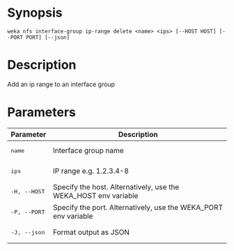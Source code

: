 # Synopsis

```weka nfs interface-group ip-range delete <name> <ips> [--HOST HOST] [--PORT PORT] [--json]```

# Description

Add an ip range to an interface group

# Parameters

| Parameter | Description |
| --------- | ----------- |
| <pre>name</pre> | Interface group name |
| <pre>ips</pre> | IP range e.g. 1.2.3.4-8 |
| <pre>-H, --HOST</pre> | Specify the host. Alternatively, use the WEKA_HOST env variable |
| <pre>-P, --PORT</pre> | Specify the port. Alternatively, use the WEKA_PORT env variable |
| <pre>-J, --json</pre> | Format output as JSON |
